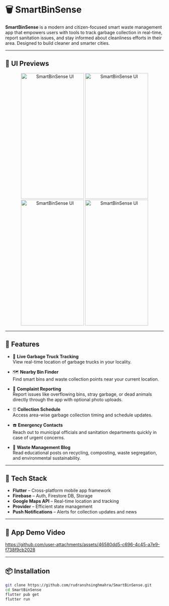 # 🗑️ SmartBinSense

**SmartBinSense** is a modern and citizen-focused smart waste management app that empowers users with tools to track garbage collection in real-time, report sanitation issues, and stay informed about cleanliness efforts in their area. Designed to build cleaner and smarter cities.

---

## 📱 UI Previews

<div align="center">
  <img src="https://github.com/user-attachments/assets/eec3d27d-c454-4d3f-abf4-750e43b760b7" alt="SmartBinSense UI" width="200" height="400"/>
  <img src="https://github.com/user-attachments/assets/0a7f5d52-668f-4899-b8d0-840c86ea261a" alt="SmartBinSense UI" width="200" height="400"/>
  <img src="https://github.com/user-attachments/assets/2c74c9e2-41fa-43bf-a8c9-6fe915e5b7d1" alt="SmartBinSense UI" width="200" height="400"/>
  <img src="https://github.com/user-attachments/assets/9ed7c373-e2c1-4c62-a7b3-62fd24abc921" alt="SmartBinSense UI" width="200" height="400"/>
</div>

---

## 🚀 Features

- 🚛 **Live Garbage Truck Tracking**  
  View real-time location of garbage trucks in your locality.

- 🗺️ **Nearby Bin Finder**  
  Find smart bins and waste collection points near your current location.

- 🐶 **Complaint Reporting**  
  Report issues like overflowing bins, stray garbage, or dead animals directly through the app with optional photo uploads.

- ⏰ **Collection Schedule**  
  Access area-wise garbage collection timing and schedule updates.

- ☎️ **Emergency Contacts**  
  Reach out to municipal officials and sanitation departments quickly in case of urgent concerns.

- 📖 **Waste Management Blog**  
  Read educational posts on recycling, composting, waste segregation, and environmental sustainability.

---

## 🧰 Tech Stack

- **Flutter** – Cross-platform mobile app framework  
- **Firebase** – Auth, Firestore DB, Storage  
- **Google Maps API** – Real-time location and tracking  
- **Provider** – Efficient state management  
- **Push Notifications** – Alerts for collection updates and news

---

## 🎥 App Demo Video

https://github.com/user-attachments/assets/46580dd5-c696-4c45-a7e9-f738f9cb2028

---

## 📦 Installation

```bash
git clone https://github.com/rudranshsinghmahra/SmartBinSense.git
cd SmartBinSense
flutter pub get
flutter run
